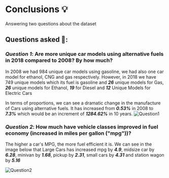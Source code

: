 # Conclusions 💡
Answering two questions about the dataset

## Questions asked 🤔:
### _**Question 1**_: Are more unique car models using alternative fuels in 2018 compared to 2008? By how much?
In 2008 we had 984 unique car models using gasoline, we had also one car model for ethanol, CNG and gas respectively. However, in 2018 we have 749 unique models which its fuel is gasoline and _**26**_ unique models for Gas, _**26**_ unique models for Ethanol, _**19**_ for Diesel and _**12**_ Unique Models for Electric Cars

In terms of proportions, we can see a dramatic change in the manufacture of Cars using alternative fuels. It has increased from _**0.53%**_ in 2008 to _**7.3%**_ which would be an increment of _**1284.62%**_ in 10 years.
![Question1](https://github.com/davidtc8/Fuel_Economy_Data_Analysis/blob/master/Conclussions%20and%20Visuals/question1.JPG?raw=true)

### _**Question 2**_: How much have vehicle classes improved in fuel economy (increased in miles per gallon ("mpg"))?
The higher a car's MPG, the more fuel efficient it is. We can see in the image below that Large Cars has increased mpg by _**4.9**_, midsize car by _**6.28**_, minivan by _**1.68**_, pickup by _**2.31**_, small cars by _**4.31**_ and station wagon by _**5.16**_

![Question2](https://github.com/davidtc8/Fuel_Economy_Data_Analysis/blob/master/Conclussions%20and%20Visuals/question2.JPG?raw=true)

